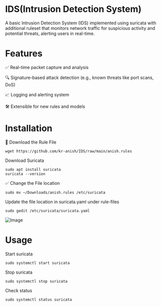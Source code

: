 # IDS(Intrusion Detection System)
A basic Intrusion Detection System (IDS) implemented using suricata with additional ruleset that monitors network traffic for suspicious activity and potential threats, alerting users in real-time.

# Features

✅ Real-time packet capture and analysis

🔍 Signature-based attack detection (e.g., known threats like port scans, DoS)

📈 Logging and alerting system

🛠️ Extensible for new rules and models

# Installation
🔽 Download the Rule File
```
wget https://github.com/kr-anish/IDS/raw/main/anish.rules
```
Download Suricata
```
sudo apt install suricata
suricata --version
```

✅ Change the File location
```
sudo mv ~/Downloads/anish.rules /etc/suricata
```
Update the file location in suricata.yaml under rule-files
```
sudo gedit /etc/suricata/suricata.yaml
```
![Image](https://github.com/user-attachments/assets/8303ecfa-6da3-4dc0-b84e-71aff24ac9d2)

# Usage
Start suricata
```
sudo systemctl start suricata
```
Stop suricata
```
sudo systemctl stop suricata
```
Check status
```
sudo systemctl status suricata
```


